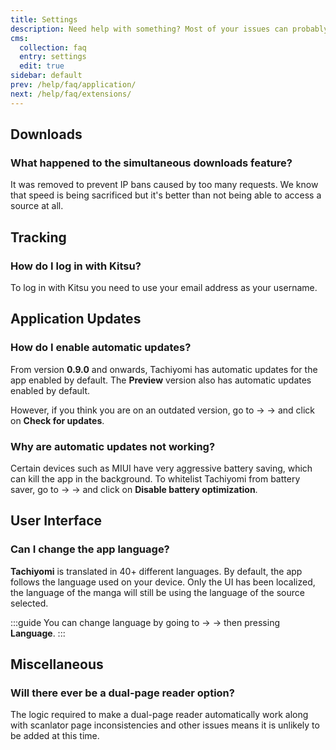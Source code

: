 ```yaml
---
title: Settings
description: Need help with something? Most of your issues can probably be solved from this page.
cms:
  collection: faq
  entry: settings
  edit: true
sidebar: default
prev: /help/faq/application/
next: /help/faq/extensions/
---
```


## Downloads

### What happened to the simultaneous downloads feature?
It was removed to prevent IP bans caused by too many requests. We know that speed is being sacrificed but it's better than not being able to access a source at all.

## Tracking

### How do I log in with Kitsu?
To log in with Kitsu you need to use your email address as your username.

## Application Updates

### How do I enable automatic updates?
From version **0.9.0** and onwards, Tachiyomi has automatic updates for the app enabled by default. The **Preview** version also has automatic updates enabled by default.

However, if you think you are on an outdated version, go to <Navigation item="more"/> → <Navigation item="about"/> → and click on **Check for updates**.

### Why are automatic updates not working?

Certain devices such as MIUI have very aggressive battery saving, which can kill the app in the background. To whitelist Tachiyomi from battery saver, go to <Navigation item="more"/> → <Navigation item="settings"/> → <Navigation item="settings_advanced"/> and click on **Disable battery optimization**.

## User Interface

### Can I change the app language?
**Tachiyomi** is translated in 40+ different languages. By default, the app follows the language used on your device.
Only the UI has been localized, the language of the manga will still be using the language of the source selected.

:::guide
You can change language by going to <Navigation item="more"/> → <Navigation item="settings"/> → <Navigation item="settings_general"/> then pressing **Language**.
:::

## Miscellaneous

### Will there ever be a dual-page reader option?
The logic required to make a dual-page reader automatically work along with scanlator page inconsistencies and other issues means it is unlikely to be added at this time.
